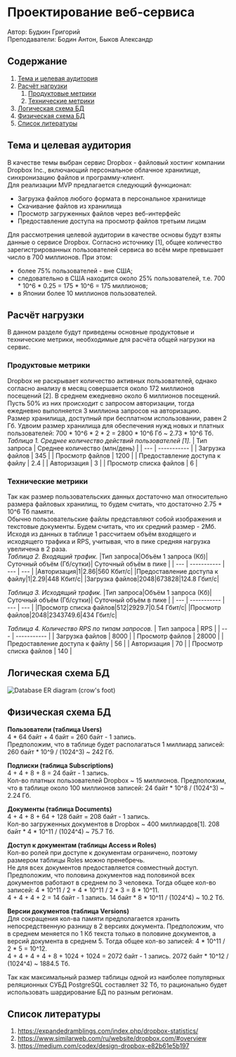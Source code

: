 # Проектирование веб-сервиса
Автор: Будкин Григорий<br>
Преподаватели: Бодин Антон, Быков Александр

## Содержание
1. [Тема и целевая аудитория](#introduction)
2. [Расчёт нагрузки](#load-calculation)
    1. [Продуктовые метрики](#product-metrics)
    2. [Технические метрики](#tech-metrics)
3. [Логическая схема БД](#logic-db)
4. [Физическая схема БД](#phys-db)
5. [Список литературы](#literature)


## Тема и целевая аудитория <a name="introduction"></a>
В качестве темы выбран сервис Dropbox -  файловый хостинг компании Dropbox Inc., включающий персональное облачное хранилище, синхронизацию файлов и программу-клиент.<br>
Для реализации MVP предлагается следующий функционал: 
* Загрузка файлов любого формата в персональное хранилище
* Скачивание файлов из хранилища
* Просмотр загруженных файлов через веб-интерфейс
* Предоставление доступа на просмотр файлов третьим лицам

Для рассмотрения целевой аудитории в качестве основы будут взяты данные о сервисе Dropbox. Согласно источнику [1], общее количество зарегистрированных пользователей сервиса во всём мире превышает число в 700 миллионов. При этом:
* более 75% пользователей - вне США;
* следовательно в США находится около 25% пользователей, т.е. 700 * 10^6 * 0.25 = 175 * 10^6 = 175 миллионов;
* в Японии более 10 миллионов пользователей.

## Расчёт нагрузки <a name="load-calculation"></a>
В данном разделе будут приведены основные продуктовые и технические метрики, необходимые для расчёта общей нагрузки на сервис.

### Продуктовые метрики <a name="product-metrics"></a>
Dropbox не раскрывает количество активных пользователей, однако согласно анализу в месяц совершается около 172 миллионов посещений [2]. В среднем ежедневно около 6 миллионов посещений. Пусть 50% из них происходит с запросом авторизации, тогда ежедневно выполняется 3 миллиона запросов на авторизацию.<br>
Размер хранилища, доступный при бесплатном использовании, равен 2 Гб. Удвоим размер хранилища для обеспечения нужд новых и платных пользователей: 700 * 10^6 * 2 * 2 = 2800 * 10^6 Гб ~ 2.73 * 10^6 Тб.<br>
*Таблица 1. Среднее количество действий пользователей [1].*
| Тип запроса | Среднее количество (млн/день) |
| --- | ----------- |
| Загрузка файлов | 345 |
| Просмотр файлов | 1200 |
| Предоставление доступа к файлу | 2.4 |
| Авторизация | 3 |
| Просмотр списка файлов | 6 |

### Технические метрики <a name="tech-metrics"></a>
Так как размер пользовательских данных достаточно мал относительно размера файловых хранилищ, то будем считать, что достаточно 2.75 * 10^6 Тб памяти.<br>
Обычно пользовательские файлы представляют собой изображения и текстовые документы. Будем считать, что их средний размер - 2Мб. Исходя из данных в таблице 1 рассчитаем объём входящего и исходящего трафика и RPS, учитывая, что в пике средняя нагрузка увеличена в 2 раза.<br>
*Таблица 2. Входящий трафик.*
|Тип запроса|Объём 1 запроса (Кб)|Суточный объём (Гб/сутки)| Суточный объём в пике |
| --- | ----------- | --- | --- |
|Авторизация|1|2.86|560 Кбит/с|
|Предоставление доступа к файлу|1|2.29|448 Кбит/с|
|Загрузка файлов|2048|673828|124.8 Гбит/с|

*Таблица 3. Исходящий трафик.*
|Тип запроса|Объём 1 запроса (Кб)|Суточный объём (Гб/сутки)| Суточный объём в пике |
| --- | ----------- | --- | --- |
|Просмотр списка файлов|512|2929.7|0.54 Гбит/с|
|Просмотр файлов|2048|2343749.6|434 Гбит/с|

*Таблица 4. Количество RPS по типам запросов.*
| Тип запроса | RPS |
| --- | ----------- |
| Загрузка файлов | 8000 |
| Просмотр файлов | 28000 |
| Предоставление доступа к файлу | 56 |
| Авторизация | 70 |
| Просмотр списка файлов | 140 |

## Логическая схема БД <a name="logic-db"></a>
![Database ER diagram (crow's foot)](https://user-images.githubusercontent.com/40579712/146390804-4ff28e56-ca58-4676-bd5b-7577aac3675b.png)

## Физическая схема БД <a name="phys-db"></a>
**Пользователи (таблица Users)**<br>
4 * 64 байт + 4 байт = 260 байт - 1 запись.<br>
Предположим, что в таблице будет располагаться 1 миллиард записей: 260 байт * 10^9 / (1024^3) ~ 242 Гб.

**Подписки (таблица Subscriptions)**<br>
4 + 4 + 8 + 8 = 24 байт - 1 запись.<br>
Кол-во платных пользователей Dropbox ~ 15 миллионов. Предположим, что в таблице около 100 миллионов записей: 24 байт * 10^8 / (1024^3) ~ 2.24 Гб.

**Документы (таблица Documents)**<br>
4 + 4 + 8 + 64 + 128 байт = 208 байт - 1 запись.<br>
Кол-во загруженных документов в Dropbox ~ 400 миллиардов[1]. 208 байт * 4 * 10^11 / (1024^4) ~ 75.7 Тб.

**Доступ к документам (таблицы Access и Roles)**<br>
Кол-во ролей при доступе к документам ограничено, поэтому размером таблицы Roles можно пренебречь.<br>
Не для всех документов предоставляется совместный доступ. Предположим, что половина документов над половиной всех документов работают в среднем по 3 человека. Тогда общее кол-во записей: 4 * 10^11 / 2 + 4 * 10^11 / 2 * 3 = 8 * 10^11.<br>
4 + 4 + 4 + 2 = 14 байт - 1 запись. 14 байт * 8 * 10^11 / (1024^4) ~ 10.2 Тб.

**Версии документов (таблица Versions)**<br>
Для сокращения кол-ва памяти предполагается хранить непосредственную разницу в 2 версиях документа. Предположим, что в среднем меняется по 1 Кб текста только в половине документов, а версий документа в среднем 5. Тогда общее кол-во записей: 4 * 10^11 / 2 * 5 = 10^12.<br>
4 + 4 + 4 + 4 + 8 + 1024 + 1024 = 2072 байт - 1 запись. 2072 байт * 10^12 / (1024^4) ~ 1884.5 Тб.

Так как максимальный размер таблицы одной из наиболее популярных реляционных СУБД PostgreSQL составляет 32 Тб, то рационально будет использовать шардирование БД по разным регионам.

## Список литературы <a name="literature"></a>
1. https://expandedramblings.com/index.php/dropbox-statistics/
2. https://www.similarweb.com/ru/website/dropbox.com/#overview
3. https://medium.com/codex/design-dropbox-e82b61e5b197
